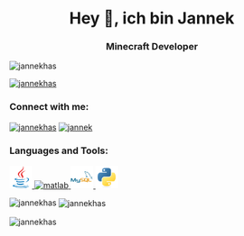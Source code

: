 <h1 align="center">Hey 👋, ich bin Jannek</h1>
<h3 align="center">Minecraft Developer</h3>

<p align="left"> <img src="https://komarev.com/ghpvc/?username=jannekhas&label=Profile%20views&color=0e75b6&style=flat" alt="jannekhas" /> </p>

<p align="left"> <a href="https://github.com/ryo-ma/github-profile-trophy"><img src="https://github-profile-trophy.vercel.app/?username=jannekhas" alt="jannekhas" /></a> </p>

<h3 align="left">Connect with me:</h3>
<p align="left">
<a href="https://instagram.com/jannekhas" target="blank"><img align="center" src="https://raw.githubusercontent.com/rahuldkjain/github-profile-readme-generator/master/src/images/icons/Social/instagram.svg" alt="jannekhas" height="30" width="40" /></a>
<a href="https://discord.gg/jannek" target="blank"><img align="center" src="https://raw.githubusercontent.com/rahuldkjain/github-profile-readme-generator/master/src/images/icons/Social/discord.svg" alt="jannek" height="30" width="40" /></a>
</p>

<h3 align="left">Languages and Tools:</h3>
<p align="left"> <a href="https://www.java.com" target="_blank" rel="noreferrer"> <img src="https://raw.githubusercontent.com/devicons/devicon/master/icons/java/java-original.svg" alt="java" width="40" height="40"/> </a> <a href="https://www.mathworks.com/" target="_blank" rel="noreferrer"> <img src="https://upload.wikimedia.org/wikipedia/commons/2/21/Matlab_Logo.png" alt="matlab" width="40" height="40"/> </a> <a href="https://www.mysql.com/" target="_blank" rel="noreferrer"> <img src="https://raw.githubusercontent.com/devicons/devicon/master/icons/mysql/mysql-original-wordmark.svg" alt="mysql" width="40" height="40"/> </a> <a href="https://www.python.org" target="_blank" rel="noreferrer"> <img src="https://raw.githubusercontent.com/devicons/devicon/master/icons/python/python-original.svg" alt="python" width="40" height="40"/> </a> </p>

<p><img align="left" src="https://github-readme-stats.vercel.app/api/top-langs?username=jannekhas&show_icons=true&locale=en&layout=compact" alt="jannekhas" /></p>

<p>&nbsp;<img align="center" src="https://github-readme-stats.vercel.app/api?username=jannekhas&show_icons=true&locale=en" alt="jannekhas" /></p>

<p><img align="center" src="https://github-readme-streak-stats.herokuapp.com/?user=jannekhas&" alt="jannekhas" /></p>
